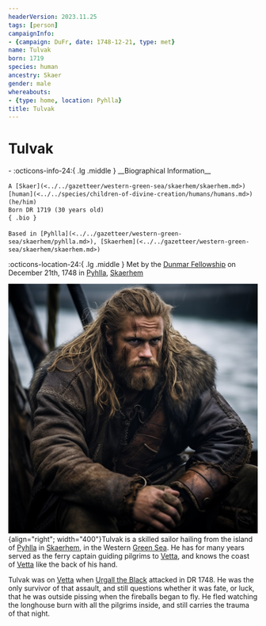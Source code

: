 ```yaml
---
headerVersion: 2023.11.25
tags: [person]
campaignInfo:
- {campaign: DuFr, date: 1748-12-21, type: met}
name: Tulvak
born: 1719
species: human
ancestry: Skaer
gender: male
whereabouts:
- {type: home, location: Pyhlla}
title: Tulvak
---
```

# Tulvak
<div class="grid cards ext-narrow-margin ext-one-column" markdown>
- :octicons-info-24:{ .lg .middle } __Biographical Information__

    A [Skaer](<../../gazetteer/western-green-sea/skaerhem/skaerhem.md>) [human](<../../species/children-of-divine-creation/humans/humans.md>) (he/him)  
    Born DR 1719 (30 years old)  
    { .bio }

    Based in [Pyhlla](<../../gazetteer/western-green-sea/skaerhem/pyhlla.md>), [Skaerhem](<../../gazetteer/western-green-sea/skaerhem/skaerhem.md>)
</div>



:octicons-location-24:{ .lg .middle } Met by the [Dunmar Fellowship](<../pcs/dunmar-fellowship/dunmar-fellowship.md>) on December 21th, 1748 in [Pyhlla](<../../gazetteer/western-green-sea/skaerhem/pyhlla.md>), [Skaerhem](<../../gazetteer/western-green-sea/skaerhem/skaerhem.md>)  


![Tulvak](../../assets/tulvak.png){align="right"; width="400"}Tulvak is a skilled sailor hailing from the island of [Pyhlla](<../../gazetteer/western-green-sea/skaerhem/pyhlla.md>) in [Skaerhem](<../../gazetteer/western-green-sea/skaerhem/skaerhem.md>), in the Western [Green Sea](<../../gazetteer/green-sea.md>). He has for many years served as the ferry captain guiding pilgrims to [Vetta](<../../gazetteer/western-green-sea/skaerhem/vetta.md>), and knows the coast of [Vetta](<../../gazetteer/western-green-sea/skaerhem/vetta.md>) like the back of his hand. 


Tulvak was on [Vetta](<../../gazetteer/western-green-sea/skaerhem/vetta.md>) when [Urgall the Black](<./urgall-the-black.md>) attacked in DR 1748. He was the only survivor of that assault, and still questions whether it was fate, or luck, that he was outside pissing when the fireballs began to fly. He fled watching the longhouse burn with all the pilgrims inside, and still carries the trauma of that night. 
